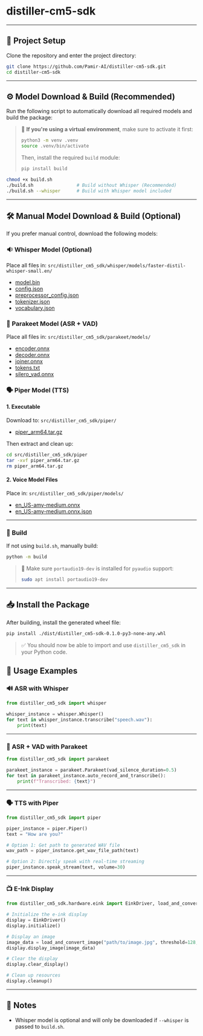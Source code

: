 # distiller-cm5-sdk

---

## 📁 Project Setup

Clone the repository and enter the project directory:

```bash
git clone https://github.com/Pamir-AI/distiller-cm5-sdk.git
cd distiller-cm5-sdk
```

---

## ⚙️ Model Download & Build (Recommended)

Run the following script to automatically download all required models and build the package:

> 📝 **If you're using a virtual environment**, make sure to activate it first:
>
> ```bash
> python3 -m venv .venv
> source .venv/bin/activate
> ```
>
> Then, install the required `build` module:
>
> ```bash
> pip install build
> ````


```bash
chmod +x build.sh
./build.sh                # Build without Whisper (Recommended)
./build.sh --whisper      # Build with Whisper model included
```
---

## 🛠️ Manual Model Download & Build (Optional)

If you prefer manual control, download the following models:

### 🔉 Whisper Model (Optional)

Place all files in:
`src/distiller_cm5_sdk/whisper/models/faster-distil-whisper-small.en/`

* [model.bin](https://huggingface.co/Systran/faster-distil-whisper-small.en/resolve/main/model.bin?download=true)
* [config.json](https://huggingface.co/Systran/faster-distil-whisper-small.en/resolve/main/config.json?download=true)
* [preprocessor\_config.json](https://huggingface.co/Systran/faster-distil-whisper-small.en/resolve/main/preprocessor_config.json?download=true)
* [tokenizer.json](https://huggingface.co/Systran/faster-distil-whisper-small.en/resolve/main/tokenizer.json?download=true)
* [vocabulary.json](https://huggingface.co/Systran/faster-distil-whisper-small.en/resolve/main/vocabulary.json?download=true)

### 🧠 Parakeet Model (ASR + VAD)

Place all files in:
`src/distiller_cm5_sdk/parakeet/models/`

* [encoder.onnx](https://huggingface.co/tommy1900/Parakeet-onnx/resolve/main/encoder.onnx)
* [decoder.onnx](https://huggingface.co/tommy1900/Parakeet-onnx/resolve/main/decoder.onnx)
* [joiner.onnx](https://huggingface.co/tommy1900/Parakeet-onnx/resolve/main/joiner.onnx)
* [tokens.txt](https://huggingface.co/tommy1900/Parakeet-onnx/resolve/main/tokens.txt)
* [silero\_vad.onnx](https://github.com/k2-fsa/sherpa-onnx/releases/download/asr-models/silero_vad.onnx)

### 🗣️ Piper Model (TTS)

#### 1. Executable

Download to:
`src/distiller_cm5_sdk/piper/`

* [piper\_arm64.tar.gz](https://github.com/rhasspy/piper/releases/download/v1.2.0/piper_arm64.tar.gz)

Then extract and clean up:

```bash
cd src/distiller_cm5_sdk/piper
tar -xvf piper_arm64.tar.gz
rm piper_arm64.tar.gz
```

#### 2. Voice Model Files

Place in:
`src/distiller_cm5_sdk/piper/models/`

* [en\_US-amy-medium.onnx](https://huggingface.co/rhasspy/piper-voices/resolve/v1.0.0/en/en_US/amy/medium/en_US-amy-medium.onnx?download=true)
* [en\_US-amy-medium.onnx.json](https://huggingface.co/rhasspy/piper-voices/resolve/v1.0.0/en/en_US/amy/medium/en_US-amy-medium.onnx.json?download=true)

---

### 🔨 Build

If not using `build.sh`, manually build:

```bash
python -m build
```

> 🔧 Make sure `portaudio19-dev` is installed for `pyaudio` support:
>
> ```bash
> sudo apt install portaudio19-dev
> ```

---

## 📥 Install the Package

After building, install the generated wheel file:

```bash
pip install ./dist/distiller_cm5-sdk-0.1.0-py3-none-any.whl
```

> ✅ You should now be able to import and use `distiller_cm5_sdk` in your Python code.


## 🚀 Usage Examples

### 🔊 ASR with Whisper

```python
from distiller_cm5_sdk import whisper

whisper_instance = whisper.Whisper()
for text in whisper_instance.transcribe("speech.wav"):
    print(text)
```

---

### 🧠 ASR + VAD with Parakeet

```python
from distiller_cm5_sdk import parakeet

parakeet_instance = parakeet.Parakeet(vad_silence_duration=0.5)
for text in parakeet_instance.auto_record_and_transcribe():
    print(f"Transcribed: {text}")
```

---

### 🗣️ TTS with Piper

```python
from distiller_cm5_sdk import piper

piper_instance = piper.Piper()
text = "How are you?"

# Option 1: Get path to generated WAV file
wav_path = piper_instance.get_wav_file_path(text)

# Option 2: Directly speak with real-time streaming
piper_instance.speak_stream(text, volume=30)
```

---

### 📺 E-Ink Display

```python
from distiller_cm5_sdk.hardware.eink import EinkDriver, load_and_convert_image

# Initialize the e-ink display
display = EinkDriver()
display.initialize()

# Display an image
image_data = load_and_convert_image("path/to/image.jpg", threshold=128, dither=True)
display.display_image(image_data)

# Clear the display
display.clear_display()

# Clean up resources
display.cleanup()
```

---

## 📎 Notes

* Whisper model is optional and will only be downloaded if `--whisper` is passed to `build.sh`.

